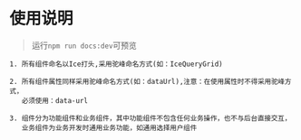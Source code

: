 # 使用说明  

> 运行`npm run docs:dev`可预览

    1. 所有组件命名以Ice打头,采用驼峰命名方式(如：IceQueryGrid)

    2. 所有组件属性同样采用驼峰命名方式(如：dataUrl),注意：在使用属性时不得采用驼峰方式，
       必须使用：data-url

    3. 组件分为功能组件和业务组件，其中功能组件不包含任何业务操作，也不与后台直接交互，
       业务组件为业务开发时通用业务功能，如通用选择用户组件
